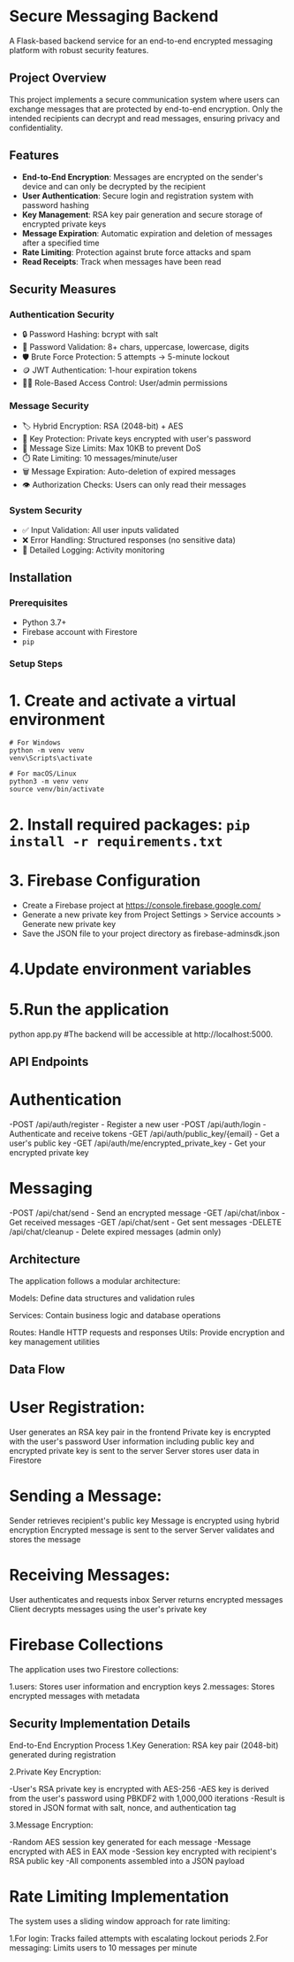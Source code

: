 # Secure Messaging Backend

A Flask-based backend service for an end-to-end encrypted messaging platform with robust security features.

## Project Overview
This project implements a secure communication system where users can exchange messages that are protected by end-to-end encryption. Only the intended recipients can decrypt and read messages, ensuring privacy and confidentiality.

## Features
- **End-to-End Encryption**: Messages are encrypted on the sender's device and can only be decrypted by the recipient
- **User Authentication**: Secure login and registration system with password hashing
- **Key Management**: RSA key pair generation and secure storage of encrypted private keys
- **Message Expiration**: Automatic expiration and deletion of messages after a specified time
- **Rate Limiting**: Protection against brute force attacks and spam
- **Read Receipts**: Track when messages have been read

## Security Measures

### Authentication Security
- 🔒 Password Hashing: bcrypt with salt
- 🔑 Password Validation: 8+ chars, uppercase, lowercase, digits
- 🛡️ Brute Force Protection: 5 attempts → 5-minute lockout
- 🪙 JWT Authentication: 1-hour expiration tokens
- 👨‍💻 Role-Based Access Control: User/admin permissions

### Message Security
- 🏷️ Hybrid Encryption: RSA (2048-bit) + AES
- 🔐 Key Protection: Private keys encrypted with user's password
- 📏 Message Size Limits: Max 10KB to prevent DoS
- ⏱️ Rate Limiting: 10 messages/minute/user
- 🗑️ Message Expiration: Auto-deletion of expired messages
- 👁️ Authorization Checks: Users can only read their messages

### System Security
- ✅ Input Validation: All user inputs validated
- ❌ Error Handling: Structured responses (no sensitive data)
- 📝 Detailed Logging: Activity monitoring

## Installation

### Prerequisites
- Python 3.7+
- Firebase account with Firestore
- `pip`

### Setup Steps
# 1. Create and activate a virtual environment
    # For Windows
    python -m venv venv
    venv\Scripts\activate

    # For macOS/Linux
    python3 -m venv venv
    source venv/bin/activate

# 2. Install required packages: `pip install -r requirements.txt`

# 3. Firebase Configuration
- Create a Firebase project at https://console.firebase.google.com/
- Generate a new private key from Project Settings > Service accounts > Generate new private key
- Save the JSON file to your project directory as firebase-adminsdk.json

# 4.Update environment variables

# 5.Run the application
  python app.py
  #The backend will be accessible at http://localhost:5000.

## API Endpoints
# Authentication
-POST /api/auth/register - Register a new user
-POST /api/auth/login - Authenticate and receive tokens
-GET /api/auth/public_key/{email} - Get a user's public key
-GET /api/auth/me/encrypted_private_key - Get your encrypted private key

# Messaging
-POST /api/chat/send - Send an encrypted message
-GET /api/chat/inbox - Get received messages
-GET /api/chat/sent - Get sent messages
-DELETE /api/chat/cleanup - Delete expired messages (admin only)

## Architecture

The application follows a modular architecture:

Models: Define data structures and validation rules

Services: Contain business logic and database operations

Routes: Handle HTTP requests and responses
Utils: Provide encryption and key management utilities

## Data Flow
# User Registration:

User generates an RSA key pair in the frontend
Private key is encrypted with the user's password
User information including public key and encrypted private key is sent to the server
Server stores user data in Firestore

# Sending a Message:

Sender retrieves recipient's public key
Message is encrypted using hybrid encryption
Encrypted message is sent to the server
Server validates and stores the message

# Receiving Messages:

User authenticates and requests inbox
Server returns encrypted messages
Client decrypts messages using the user's private key

# Firebase Collections
The application uses two Firestore collections:

1.users: Stores user information and encryption keys
2.messages: Stores encrypted messages with metadata

## Security Implementation Details
End-to-End Encryption Process
1.Key Generation: RSA key pair (2048-bit) generated during registration

2.Private Key Encryption:

-User's RSA private key is encrypted with AES-256
-AES key is derived from the user's password using PBKDF2 with 1,000,000 iterations
-Result is stored in JSON format with salt, nonce, and authentication tag

3.Message Encryption:

-Random AES session key generated for each message
-Message encrypted with AES in EAX mode
-Session key encrypted with recipient's RSA public key
-All components assembled into a JSON payload

# Rate Limiting Implementation
The system uses a sliding window approach for rate limiting:

1.For login: Tracks failed attempts with escalating lockout periods
2.For messaging: Limits users to 10 messages per minute